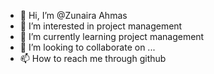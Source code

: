 - 👋 Hi, I’m @Zunaira Ahmas
- 👀 I’m interested in project management 
- 🌱 I’m currently learning project management 
- 💞️ I’m looking to collaborate on ...
- 📫 How to reach me through github


<!---
usiwkdbdhejendj/usiwkdbdhejendj is a ✨ special ✨ repository because its `README.md` (this file) appears on your GitHub profile.
You can click the Preview link to take a look at your changes.
--->
